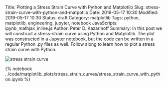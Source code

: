 Title: Plotting a Stress Strain Curve with Python and Matplotlib
Slug: stress-strain-curve-with-python-and-matpotlib
Date: 2019-05-17 10:30
Modified: 2019-05-17 10:30
Status: draft
Category: matplotlib
Tags: python, matplotlib, engineering, jupyter, notebook
JavaScripts: ipynb_mathjax_inline.js
Author: Peter D. Kazarinoff
Summary: In this post we will construct a stress-strain curve using Python and Matplotlib. The plot was constructed in a Jupyter notebook, but the code can be written in a regular Python .py files as well. Follow along to learn how to plot a stress strain curve with Python.

![stress strain curve]({static}/code/matplotlib_plots/stress_strain_curves/stress-strain_curve.png)

{% notebook ../code/matplotlib_plots/stress_strain_curves/stress_strain_curve_with_python.ipynb %}

